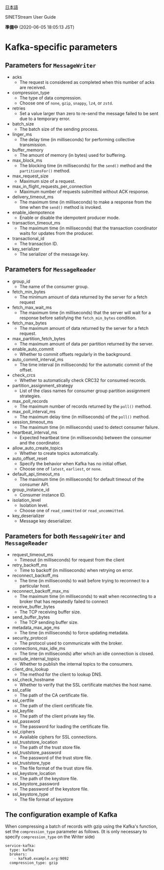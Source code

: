 <!--
Copyright (C) 2020 National Institute of Informatics

Licensed to the Apache Software Foundation (ASF) under one
or more contributor license agreements.  See the NOTICE file
distributed with this work for additional information
regarding copyright ownership.  The ASF licenses this file
to you under the Apache License, Version 2.0 (the
"License"); you may not use this file except in compliance
with the License.  You may obtain a copy of the License at

  http://www.apache.org/licenses/LICENSE-2.0

Unless required by applicable law or agreed to in writing,
software distributed under the License is distributed on an
"AS IS" BASIS, WITHOUT WARRANTIES OR CONDITIONS OF ANY
KIND, either express or implied.  See the License for the
specific language governing permissions and limitations
under the License.
-->

[日本語](config-kafka.md)

SINETStream User Guide

**準備中** (2020-06-05 18:05:13 JST)

# Kafka-specific parameters

## Parameters for `MessageWriter`

* acks
    * The request is considered as completed when this number of acks are received.
* compression_type
    * The type of data compression.
    * Choose one of `none`, `gzip`, `snappy`, `lz4`, or `zstd`.
* retries
    * Set a value larger than zero to re-send the message failed to be sent due to a temporary error.
* batch_size
    * The batch size of the sending process.
* linger_ms
    * The delay time (in milliseconds) for performing collective transmission.
* buffer_memory
    * The amount of memory (in bytes) used for buffering.
* max_block_ms
    * The blocking time (in milliseconds) for the `send()` method and the `partitionsFor()` method.
* max_request_size
    * Maximum size of a request.
* max_in_flight_requests_per_connection
    * Maximum number of requests submitted without ACK response.
* delivery_timeout_ms
    * The maximum time (in milliseconds) to make a response from the time when the `send()` method is invoked.
* enable_idempotence
    * Enable or disable the idempotent producer mode.
* transaction_timeout_ms
    * The maximum time (in milliseconds) that the transaction coordinator waits for updates from the producer.
* transactional_id
    * The transaction ID.
* key_serializer
    * The serializer of the message key.

## Parameters for `MessageReader`

* group_id
    * The name of the consumer group.
* fetch_min_bytes
    * The minimum amount of data returned by the server for a fetch request
* fetch_max_wait_ms
    * The maximum time (in milliseconds) that the server will wait for a response before satisfying the `fetch_min_bytes` condition.
* fetch_max_bytes
    * The maximum amount of data returned by the server for a fetch request.
* max_partition_fetch_bytes
    * The maximum amount of data per partition returned by the server.
* enable_auto_commit
    * Whether to commit offsets regularly in the background.
* auto_commit_interval_ms
    * The time interval (in milliseconds) for the automatic commit of the offset.
* check_crcs
    * Whether to automatically check CRC32 for consumed records.
* partition_assignment_strategy
    * List of the class names for consumer group partition assignment strategies.
* max_poll_records
    * The maximum number of records returned by the `poll()` method.
* max_poll_interval_ms
    * The maximum delay time (in milliseconds) of the `poll()` method.
* session_timeout_ms
    * The maximum time (in milliseconds) used to detect consumer failure.
* heartbeat_interval_ms
    * Expected heartbeat time (in milliseconds) between the consumer and the coordinator.
* allow_auto_create_topics
    * Whether to create topics automatically.
* auto_offset_reset
    * Specify the behavior when Kafka has no initial offset.
    * Choose one of `latest`, `earliest`, or `none`.
* default_api_timeout_ms
    * The maximum time (in milliseconds) for default timeout of the consumer API.
* group_instance_id
    * Consumer instance ID.
* isolation_level
    * Isolation level.
    * Choose one of `read_committed` or `read_uncommitted`.
* key_deserializer
    * Message key deserializer.

## Parameters for both `MessageWriter` and `MessageReader`

* request_timeout_ms
    * Timeout (in milliseconds) for request from the client
* retry_backoff_ms
    * Time to backoff (in milliseconds) when retrying on error.
* reconnect_backoff_ms
    * The time (in milliseconds) to wait before trying to reconnect to a particular host.
* reconnect_backoff_max_ms
    * The maximum time (in milliseconds) to wait when reconnecting to a broker that has repeatedly failed to connect
* receive_buffer_bytes
    * The TCP receiving buffer size.
* send_buffer_bytes
    * The TCP sending buffer size.
* metadata_max_age_ms
    * The time (in milliseconds) to force updating metadata.
* security_protocol
    * The protocol used to communicate with the broker.
* connections_max_idle_ms
    * The time (in milliseconds) after which an idle connection is closed.
* exclude_internal_topics
    * Whether to publish the internal topics to the consumers.
* client_dns_lookup
    * The method for the client to lookup DNS.
* ssl_check_hostname
    * Whether to verify that the SSL certificate matches the host name.
* ssl_cafile
    * The path of the CA certificate file.
* ssl_certfile
    * The path of the client certificate file.
* ssl_keyfile
    * The path of the client private key file.
* ssl_password
    * The password for loading the certificate file.
* ssl_ciphers
    * Available ciphers for SSL connections.
* ssl_truststore_location
    * The path of the trust store file.
* ssl_truststore_password
    * The password of the trust store file.
* ssl_truststore_type
    * The file format of the trust store file.
* ssl_keystore_location
    * The path of the keystore file.
* ssl_keystore_password
    * The password of the keystore file.
* ssl_keystore_type
    * The file format of keystore

## The configuration example of Kafka

When compressing a batch of records with gzip using the Kafka's function, set the `compression_type` parameter as follows.
(It is only necessary to specify `compression_type` on the Writer side)

```
service-kafka:
  type: kafka
  brokers:
    - kafka0.example.org:9092
  compression_type: gzip
```
